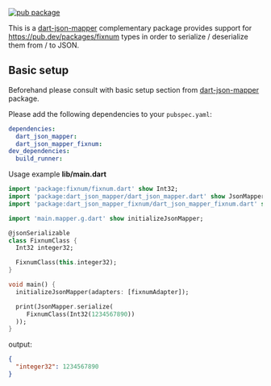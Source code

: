 [![pub package](https://img.shields.io/pub/v/dart_json_mapper_fixnum.svg)](https://pub.dartlang.org/packages/dart_json_mapper_fixnum)

This is a [dart-json-mapper][1] complementary package provides support for https://pub.dev/packages/fixnum types in order to serialize / deserialize them from / to JSON.
 
## Basic setup

Beforehand please consult with basic setup section from [dart-json-mapper][1] package. 

Please add the following dependencies to your `pubspec.yaml`:

```yaml
dependencies:
  dart_json_mapper:
  dart_json_mapper_fixnum:
dev_dependencies:
  build_runner:
```

Usage example
**lib/main.dart**
```dart
import 'package:fixnum/fixnum.dart' show Int32;
import 'package:dart_json_mapper/dart_json_mapper.dart' show JsonMapper, jsonSerializable;
import 'package:dart_json_mapper_fixnum/dart_json_mapper_fixnum.dart' show fixnumAdapter;

import 'main.mapper.g.dart' show initializeJsonMapper;

@jsonSerializable
class FixnumClass {
  Int32 integer32;

  FixnumClass(this.integer32);
}

void main() {
  initializeJsonMapper(adapters: [fixnumAdapter]);

  print(JsonMapper.serialize(
     FixnumClass(Int32(1234567890))
  ));
}
```
output:
```json
{
  "integer32": 1234567890
}
```

[1]: https://github.com/k-paxian/dart-json-mapper